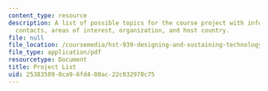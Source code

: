 ```yaml
---
content_type: resource
description: A list of possible topics for the course project with information on
  contacts, areas of interest, organization, and host country.
file: null
file_location: /coursemedia/hst-939-designing-and-sustaining-technology-innovation-for-global-health-practice-spring-2008/253835090ca96fd408ac22c032978c75_projects.pdf
file_type: application/pdf
resourcetype: Document
title: Project List
uid: 25383509-0ca9-6fd4-08ac-22c032978c75
---
```

